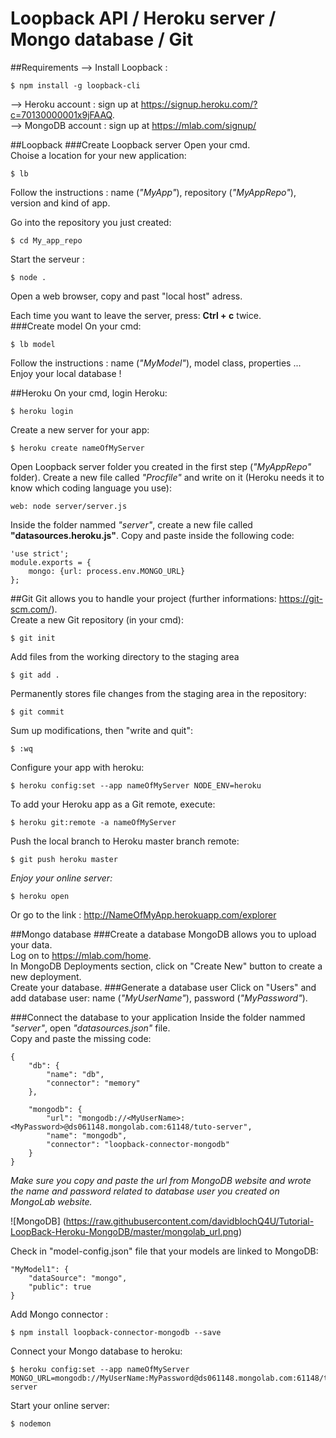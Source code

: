 # Loopback API / Heroku server / Mongo database / Git   

##Requirements
--> Install Loopback : 

    $ npm install -g loopback-cli
    
--> Heroku account : sign up at <https://signup.heroku.com/?c=70130000001x9jFAAQ>.  
--> MongoDB account : sign up at <https://mlab.com/signup/>

##Loopback
###Create Loopback server
Open your cmd.  
Choise a location for your new application:


    $ lb

Follow the instructions : name (*"MyApp"*), repository (*"MyAppRepo"*), version and kind of app.  

Go into the repository you just created:  


	$ cd My_app_repo

Start the serveur :

	$ node .

Open a web browser, copy and past "local host" adress.

Each time you want to leave the server, press: **Ctrl + c** twice.  
###Create model
On your cmd:


	$ lb model
Follow the instructions : name (*"MyModel"*), model class, properties ...  
Enjoy your local database !


##Heroku
On your cmd, login Heroku:


	$ heroku login

Create a new server for your app:

	$ heroku create nameOfMyServer

Open Loopback server folder you created in the first step (*"MyAppRepo"* folder).
Create a new file called *"Procfile"* and write on it (Heroku needs it to know which coding language you use):


	web: node server/server.js

Inside the folder nammed *"server"*, create a new file called **"datasources.heroku.js"**.  Copy and paste inside the following code:


    'use strict';
    module.exports = {
        mongo: {url: process.env.MONGO_URL}
    };

##Git
Git allows you to handle your project (further informations: <https://git-scm.com/>).  
Create a new Git repository (in your cmd):  


    $ git init

Add files from the working directory to the staging area


    $ git add .

Permanently stores file changes from the staging area in the repository:


    $ git commit

Sum up modifications, then "write and quit":


    $ :wq

Configure your app with heroku:


    $ heroku config:set --app nameOfMyServer NODE_ENV=heroku

To add your Heroku app as a Git remote, execute:


    $ heroku git:remote -a nameOfMyServer

Push the local branch to Heroku master branch remote:


    $ git push heroku master

*Enjoy your online server:*


    $ heroku open

Or go to the link : <http://NameOfMyApp.herokuapp.com/explorer>


##Mongo database
###Create a database
MongoDB allows you to upload your data.  
Log on to <https://mlab.com/home>.  
In MongoDB Deployments section, click on "Create New" button to create a new deployment.  
Create your database. 
###Generate a database user
Click on "Users" and add database user: name (*"MyUserName"*), password (*"MyPassword"*).

###Connect the database to your application
Inside the folder nammed *"server"*, open *"datasources.json"* file.  
Copy and paste the missing code:


    {
        "db": {
            "name": "db",
            "connector": "memory"
        },

        "mongodb": {
            "url": "mongodb://<MyUserName>:<MyPassword>@ds061148.mongolab.com:61148/tuto-server",
            "name": "mongodb",
            "connector": "loopback-connector-mongodb"
        }
    }

*Make sure you copy and paste the url from MongoDB website and wrote the name and password related to database user you created on MongoLab website.*


![MongoDB]
(https://raw.githubusercontent.com/davidblochQ4U/Tutorial-LoopBack-Heroku-MongoDB/master/mongolab_url.png)

Check in "model-config.json" file that your models are linked to MongoDB:


	"MyModel1": {
        "dataSource": "mongo",
        "public": true
    }
    
Add Mongo connector :


    $ npm install loopback-connector-mongodb --save

Connect your Mongo database to heroku:

	$ heroku config:set --app nameOfMyServer MONGO_URL=mongodb://MyUserName:MyPassword@ds061148.mongolab.com:61148/tuto-server

Start your online server:

    $ nodemon
